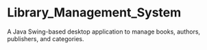# Library_Management_System
A Java Swing-based desktop application to manage books, authors, publishers, and categories.
